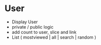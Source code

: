 # User

-   Display User
-   private / public logic
-   add count to user, slice and link
-   List ( mostviewed | all | search | random )
